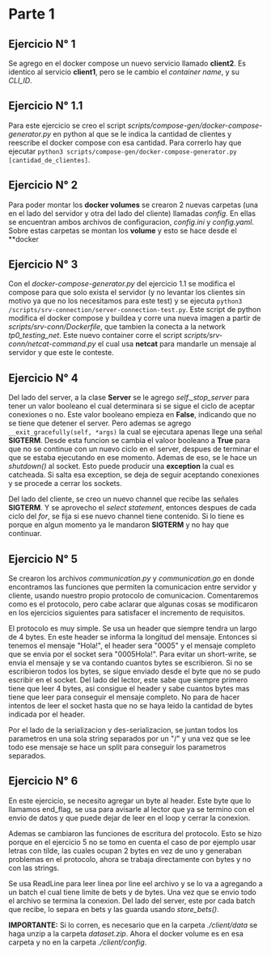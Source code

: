 # Parte 1

## Ejercicio N° 1

Se agrego en el docker compose un nuevo servicio llamado **client2**. Es identico al
servicio **client1**, pero se le cambio el _container name_, y su _CLI_ID_.

## Ejercicio N° 1.1
Para este ejercicio se creo el script _scripts/compose-gen/docker-compose-generator.py_ en python al que se le indica la cantidad de clientes y reescribe el docker compose con esa cantidad. Para correrlo hay que ejecutar `python3 scripts/compose-gen/docker-compose-generator.py [cantidad_de_clientes]`.


## Ejercicio N° 2

Para poder montar los **docker volumes** se crearon 2 nuevas carpetas (una en el lado del servidor y otra del lado del cliente) llamadas _config_. En ellas se encuentran ambos archivos de configuracion, _config.ini_ y _config.yaml_. Sobre estas carpetas se montan los **volume** y esto se hace desde el **docker

## Ejercicio N° 3

Con el _docker-compose-generator.py_ del ejercicio 1.1 se modifica el compose para que solo exista el servidor (y no levantar los clientes sin motivo ya que no los necesitamos para este test) y se ejecuta `python3 /scripts/srv-connection/server-connection-test.py`. Este script de python modifica el docker compose y buildea y corre una nueva imagen a partir de _scripts/srv-conn/Dockerfile_, que tambien la conecta a la network _tp0_testing_net_. Este nuevo container corre el script _scripts/srv-conn/netcat-command.py_ el cual usa **netcat** para mandarle un mensaje al servidor y que este le conteste.

## Ejercicio N° 4

Del lado del server, a la clase **Server** se le agrego *self._stop_server* para tener un valor booleano el cual determinara si se sigue el ciclo de aceptar conexiones o no. Este valor booleano empieza en **False**, indicando que no se tiene que detener el server. Pero ademas se agrego `__exit_gracefully(self, *args)` la cual se ejecutara apenas llege una señal **SIGTERM**. Desde esta funcion se cambia el valoor booleano a **True** para que no se continue con un nuevo ciclo en el server, despues de terminar el que se estaba ejecutando en ese momento. Ademas de eso, se le hace un _shutdown()_ al socket. Esto puede producir una **exception** la cual es catcheada. Si salta esa exception, se deja de seguir aceptando conexiones y se procede a cerrar los sockets.

Del lado del cliente, se creo un nuevo channel que recibe las señales **SIGTERM**. Y se aprovecho el _select statement_, entonces despues de cada ciclo del _for_, se fija si ese nuevo channel tiene contenido. Si lo tiene es porque en algun momento ya le mandaron **SIGTERM** y no hay que continuar. 

## Ejercicio N° 5

Se crearon los archivos _communication.py_ y _communication.go_ en donde encontramos las funciones que permiten la comunicacion entre servidor y cliente, usando nuestro propio protocolo de comunicacion. Comentaremos como es el protocolo, pero cabe aclarar que algunas cosas se modificaron en los ejercicios siguientes para satisfacer el incremento de requisitos.

El protocolo es muy simple. Se usa un header que siempre tendra un largo de 4 bytes. En este header se informa la longitud del mensaje. Entonces si tenemos el mensaje "Hola!", el header sera "0005" y el mensaje completo que se envia por el socket sera "0005Hola!". Para evitar un short-write, se envia el mensaje y se va contando cuantos bytes se escribieron. Si no se escribieron todos los bytes, se sigue enviado desde el byte que no se pudo escribir en el socket. Del lado del lector, este sabe que siempre primero tiene que leer 4 bytes, asi consigue el header y sabe cuantos bytes mas tiene que leer para conseguir el mensaje completo. No para de hacer intentos de leer el socket hasta que no se haya leido la cantidad de bytes indicada por el header.

Por el lado de la serializacion y des-serializacion, se juntan todos los parametros en una sola string separados por un "/" y una vez que se lee todo ese mensaje se hace un split para conseguir los parametros separados.

## Ejercicio N° 6

En este ejercicio, se necesito agregar un byte al header. Este byte que lo llamamos end_flag, se usa para avisarle al lector que ya se termino con el envio de datos y que puede dejar de leer en el loop y cerrar la conexion.

Ademas se cambiaron las funciones de escritura del protocolo. Esto se hizo porque en el ejercicio 5 no se tomo en cuenta el caso de por ejemplo usar letras con tilde, las cuales ocupan 2 bytes en vez de uno y generaban problemas en el protocolo, ahora se trabaja directamente con bytes y no con las strings.

Se usa ReadLine para leer linea por line eel archivo y se lo va a agregando a un batch el cual tiene limite de bets y de bytes. Una vez que se envio todo el archivo se termina la conexion. Del lado del server, este por cada batch que recibe, lo separa en bets y las guarda usando _store_bets()_.

**IMPORTANTE:** Si lo corren, es necesario que en la carpeta _./client/data_ se haga unzip a la carpeta _dataset.zip_. Ahora el docker volume es en esa carpeta y no en la carpeta _./client/config_.
